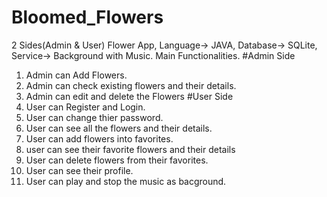 # Bloomed_Flowers
2 Sides(Admin &amp; User) Flower App, Language-> JAVA, Database-> SQLite, Service-> Background with Music.
Main Functionalities.
#Admin Side
1) Admin can Add Flowers.
2) Admin can check existing flowers and their details.
3) Admin can edit and delete the Flowers
#User Side
1) User can Register and Login.
2) User can change thier password.
3) User can see all the flowers and their details.
4) User can add flowers into favorites.
5) user can see their favorite flowers and their details
6) User can delete flowers from their favorites.
7) User can see their profile.
8) User can play and stop the music as bacground.
